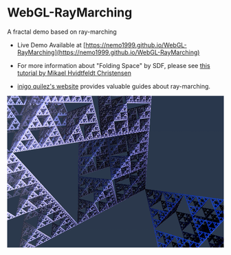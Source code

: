 # WebGL-RayMarching
A fractal demo based on ray-marching

- Live Demo Available at [https://nemo1999.github.io/WebGL-RayMarching](https://nemo1999.github.io/WebGL-RayMarching)

- For more information about "Folding Space" by SDF, please see [this tutorial by Mikael Hvidtfeldt Christensen](http://blog.hvidtfeldts.net/index.php/2011/08/distance-estimated-3d-fractals-iii-folding-space/)

- [inigo quilez's website](https://www.iquilezles.org/www/index.htm) provides valuable guides about ray-marching.

![](triangle.png)